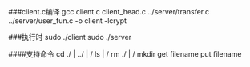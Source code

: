 ###client.c编译
gcc client.c client_head.c ../server/transfer.c ../server/user_fun.c -o client -lcrypt

###执行时
sudo ./client
sudo ./server

####支持命令
cd ./ | ../ | /
ls    | /
rm ./ | /
mkdir
get filename
put filename
